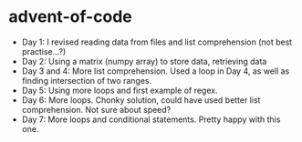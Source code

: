 # advent-of-code

- Day 1: I revised reading data from files and list comprehension (not best practise...?)
- Day 2: Using a matrix (numpy array) to store data, retrieving data
- Day 3 and 4: More list comprehension. Used a loop in Day 4, as well as finding intersection of two ranges.
- Day 5: Using more loops and first example of regex.
- Day 6: More loops. Chonky solution, could have used better list comprehension. Not sure about speed?
- Day 7: More loops and conditional statements. Pretty happy with this one. 